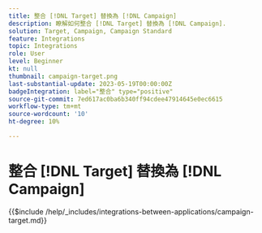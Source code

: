 ```yaml
---
title: 整合 [!DNL Target] 替換為 [!DNL Campaign]
description: 瞭解如何整合 [!DNL Target] 替換為 [!DNL Campaign].
solution: Target, Campaign, Campaign Standard
feature: Integrations
topic: Integrations
role: User
level: Beginner
kt: null
thumbnail: campaign-target.png
last-substantial-update: 2023-05-19T00:00:00Z
badgeIntegration: label="整合" type="positive"
source-git-commit: 7ed617ac0ba6b340ff94cdee47914645e0ec6615
workflow-type: tm+mt
source-wordcount: '10'
ht-degree: 10%

---
```



# 整合 [!DNL Target] 替換為 [!DNL Campaign]

{{$include /help/_includes/integrations-between-applications/campaign-target.md}}
